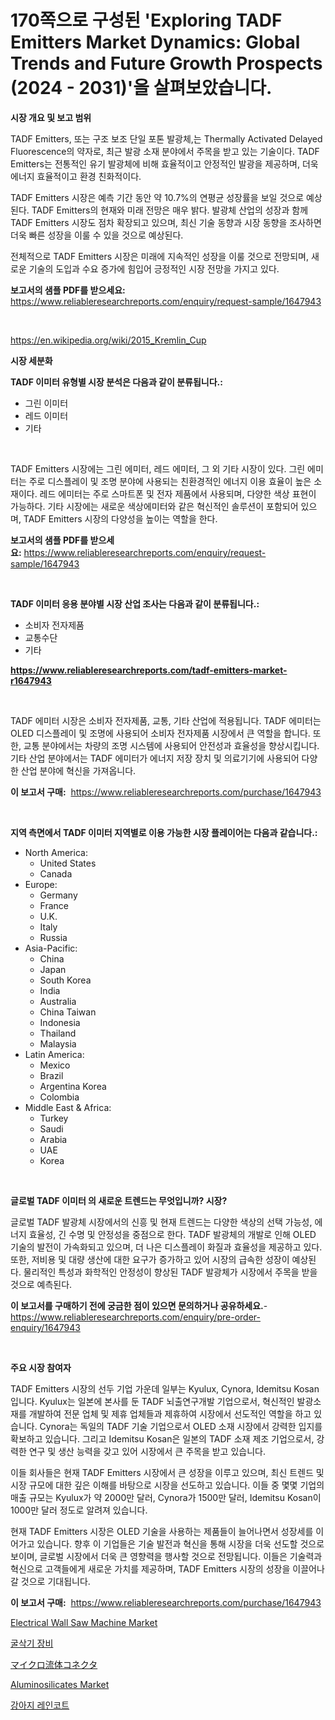 <p><h1>170쪽으로 구성된 'Exploring TADF Emitters Market Dynamics: Global Trends and Future Growth Prospects (2024 - 2031)'을 살펴보았습니다.</h1></p><p><strong>시장 개요 및 보고 범위</strong></p>
<p><p>TADF Emitters, 또는 구조 보조 단일 포톤 발광체,는 Thermally Activated Delayed Fluorescence의 약자로, 최근 발광 소재 분야에서 주목을 받고 있는 기술이다. TADF Emitters는 전통적인 유기 발광체에 비해 효율적이고 안정적인 발광을 제공하며, 더욱 에너지 효율적이고 환경 친화적이다.</p><p>TADF Emitters 시장은 예측 기간 동안 약 10.7%의 연평균 성장률을 보일 것으로 예상된다. TADF Emitters의 현재와 미래 전망은 매우 밝다. 발광체 산업의 성장과 함께 TADF Emitters 시장도 점차 확장되고 있으며, 최신 기술 동향과 시장 동향을 조사하면 더욱 빠른 성장을 이룰 수 있을 것으로 예상된다.</p><p>전체적으로 TADF Emitters 시장은 미래에 지속적인 성장을 이룰 것으로 전망되며, 새로운 기술의 도입과 수요 증가에 힘입어 긍정적인 시장 전망을 가지고 있다.</p></p>
<p><strong>보고서의 샘플 PDF를 받으세요:</strong> <a href="https://www.reliableresearchreports.com/enquiry/request-sample/1647943">https://www.reliableresearchreports.com/enquiry/request-sample/1647943</a></p>
<p>&nbsp;</p>
<p><a href="https://en.wikipedia.org/wiki/2015_Kremlin_Cup">https://en.wikipedia.org/wiki/2015_Kremlin_Cup</a></p>
<p><strong>시장 세분화</strong></p>
<p><strong>TADF 이미터 유형별 시장 분석은 다음과 같이 분류됩니다.:</strong></p>
<p><ul><li>그린 이미터</li><li>레드 이미터</li><li>기타</li></ul></p>
<p>&nbsp;</p>
<p><p>TADF Emitters 시장에는 그린 에미터, 레드 에미터, 그 외 기타 시장이 있다. 그린 에미터는 주로 디스플레이 및 조명 분야에 사용되는 친환경적인 에너지 이용 효율이 높은 소재이다. 레드 에미터는 주로 스마트폰 및 전자 제품에서 사용되며, 다양한 색상 표현이 가능하다. 기타 시장에는 새로운 색상에미터와 같은 혁신적인 솔루션이 포함되어 있으며, TADF Emitters 시장의 다양성을 높이는 역할을 한다.</p></p>
<p><strong>보고서의 샘플 PDF를 받으세요:</strong>&nbsp;<a href="https://www.reliableresearchreports.com/enquiry/request-sample/1647943">https://www.reliableresearchreports.com/enquiry/request-sample/1647943</a></p>
<p>&nbsp;</p>
<p><strong> TADF 이미터 응용 분야별 시장 산업 조사는 다음과 같이 분류됩니다.:</strong></p>
<p><ul><li>소비자 전자제품</li><li>교통수단</li><li>기타</li></ul></p>
<p><strong><a href="https://www.reliableresearchreports.com/tadf-emitters-market-r1647943">https://www.reliableresearchreports.com/tadf-emitters-market-r1647943</a></strong></p>
<p>&nbsp;</p>
<p><p>TADF 에미터 시장은 소비자 전자제품, 교통, 기타 산업에 적용됩니다. TADF 에미터는 OLED 디스플레이 및 조명에 사용되어 소비자 전자제품 시장에서 큰 역할을 합니다. 또한, 교통 분야에서는 차량의 조명 시스템에 사용되어 안전성과 효율성을 향상시킵니다. 기타 산업 분야에서는 TADF 에미터가 에너지 저장 장치 및 의료기기에 사용되어 다양한 산업 분야에 혁신을 가져옵니다.</p></p>
<p><strong>이 보고서 구매:</strong>&nbsp; <a href="https://www.reliableresearchreports.com/purchase/1647943">https://www.reliableresearchreports.com/purchase/1647943</a></p>
<p>&nbsp;</p>
<p><strong>지역 측면에서 TADF 이미터 지역별로 이용 가능한 시장 플레이어는 다음과 같습니다.:</strong></p>
<p><ul>
    <li>
        North America:
        <ul>
            <li>United States</li>
            <li>Canada</li>
        </ul>
    </li>
    <li>
        Europe:
        <ul>
            <li>Germany</li>
            <li>France</li>
            <li>U.K.</li>
            <li>Italy</li>
            <li>Russia</li>
        </ul>
    </li>
    <li>
        Asia-Pacific:
        <ul>
            <li>China</li>
            <li>Japan</li>
            <li>South Korea</li>
            <li>India</li>
            <li>Australia</li>
            <li>China Taiwan</li>
            <li>Indonesia</li>
            <li>Thailand</li>
            <li>Malaysia</li>
        </ul>
    </li>
    <li>
        Latin America:
        <ul>
            <li>Mexico</li>
            <li>Brazil</li>
            <li>Argentina Korea</li>
            <li>Colombia</li>
        </ul>
    </li>
    <li>
        Middle East & Africa:
        <ul>
            <li>Turkey</li>
            <li>Saudi</li>
            <li>Arabia</li>
            <li>UAE</li>
            <li>Korea</li>
        </ul>
    </li>
    </ul></p>
<p>&nbsp;</p>
<p><strong>글로벌 TADF 이미터 의 새로운 트렌드는 무엇입니까? 시장?</strong></p>
<p><p>글로벌 TADF 발광체 시장에서의 신흥 및 현재 트렌드는 다양한 색상의 선택 가능성, 에너지 효율성, 긴 수명 및 안정성을 중점으로 한다. TADF 발광체의 개발로 인해 OLED 기술의 발전이 가속화되고 있으며, 더 나은 디스플레이 화질과 효율성을 제공하고 있다. 또한, 저비용 및 대량 생산에 대한 요구가 증가하고 있어 시장의 급속한 성장이 예상된다. 물리적인 특성과 화학적인 안정성이 향상된 TADF 발광체가 시장에서 주목을 받을 것으로 예측된다.</p></p>
<p><strong>이 보고서를 구매하기 전에 궁금한 점이 있으면 문의하거나 공유하세요.</strong>- <a href="https://www.reliableresearchreports.com/enquiry/pre-order-enquiry/1647943">https://www.reliableresearchreports.com/enquiry/pre-order-enquiry/1647943</a></p>
<p>&nbsp;</p>
<p><strong>주요 시장 참여자</strong></p>
<p><p>TADF Emitters 시장의 선두 기업 가운데 일부는 Kyulux, Cynora, Idemitsu Kosan입니다. Kyulux는 일본에 본사를 둔 TADF 뇌출연구개발 기업으로서, 혁신적인 발광소재를 개발하여 전문 업체 및 제휴 업체들과 제휴하여 시장에서 선도적인 역할을 하고 있습니다. Cynora는 독일의 TADF 기술 기업으로서 OLED 소재 시장에서 강력한 입지를 확보하고 있습니다. 그리고 Idemitsu Kosan은 일본의 TADF 소재 제조 기업으로서, 강력한 연구 및 생산 능력을 갖고 있어 시장에서 큰 주목을 받고 있습니다.</p><p>이들 회사들은 현재 TADF Emitters 시장에서 큰 성장을 이루고 있으며, 최신 트렌드 및 시장 규모에 대한 깊은 이해를 바탕으로 시장을 선도하고 있습니다. 이들 중 몇몇 기업의 매출 규모는 Kyulux가 약 2000만 달러, Cynora가 1500만 달러, Idemitsu Kosan이 1000만 달러 정도로 알려져 있습니다.</p><p>현재 TADF Emitters 시장은 OLED 기술을 사용하는 제품들이 늘어나면서 성장세를 이어가고 있습니다. 향후 이 기업들은 기술 발전과 혁신을 통해 시장을 더욱 선도할 것으로 보이며, 글로벌 시장에서 더욱 큰 영향력을 행사할 것으로 전망됩니다. 이들은 기술력과 혁신으로 고객들에게 새로운 가치를 제공하며, TADF Emitters 시장의 성장을 이끌어나갈 것으로 기대됩니다.</p></p>
<p><strong>이 보고서 구매:</strong>&nbsp;&nbsp;<a href="https://www.reliableresearchreports.com/purchase/1647943">https://www.reliableresearchreports.com/purchase/1647943</a></p>
<p><p><a href="https://issuu.com/reportprime-2/docs/electrical-wall-saw-machine-market-size-2030.pptx">Electrical Wall Saw Machine Market</a></p><p><a href="https://medium.com/@uisoxxuy65/%EB%8B%A4%EC%9D%8C-%EB%AC%B8%EC%9E%A5%EC%9D%84-%ED%95%9C%EA%B5%AD%EC%96%B4%EB%A1%9C-%EB%B2%88%EC%97%AD%ED%95%98%EC%8B%AD%EC%8B%9C%EC%98%A4-%EA%B5%B4%EC%B0%A9%EA%B8%B0-%EC%9E%A5%EB%B9%84-%EC%82%B0%EC%97%85%EC%97%90-%EB%8C%80%ED%95%9C-%ED%86%B5%EC%B0%B0-%EC%8B%9C%EC%9E%A5-%EC%9E%AC%EC%A0%95-%EC%83%81%ED%83%9C-%EC%8B%9C%EC%9E%A5-%EA%B7%9C%EB%AA%A8-%EB%B0%8F-2031%EB%85%84%EA%B9%8C%EC%A7%80%EC%9D%98-%EC%88%98%EC%9D%B5-%EB%B6%84%EC%84%9D-dd306f24741b">굴삭기 장비</a></p><p><a href="https://medium.com/@evekerluke2023/%E3%83%9E%E3%82%A4%E3%82%AF%E3%83%AD%E6%B5%81%E4%BD%93%E3%82%B3%E3%83%8D%E3%82%AF%E3%82%BF%E5%B8%82%E5%A0%B4-2024%E5%B9%B4%E3%81%8B%E3%82%892031%E5%B9%B4%E3%81%BE%E3%81%A7%E3%81%AE%E6%9C%9F%E9%96%93%E3%81%AE%E6%A5%AD%E7%95%8C%E5%8B%95%E5%90%91%E3%81%A8%E4%BA%88%E6%B8%AC-8b5389a19205">マイクロ流体コネクタ</a></p><p><a href="https://medium.com/@fosterfahey1016/aluminosilicates-market-global-market-share-and-ranking-overall-sales-and-demand-forecast-2024-f20cd1ac71bf">Aluminosilicates Market</a></p><p><a href="https://github.com/rcabello548/Market-Research-Report-List-3/blob/main/842597165230.md">강아지 레인코트</a></p></p>